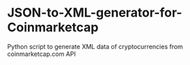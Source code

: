 # JSON-to-XML-generator-for-Coinmarketcap
Python script to generate XML data of cryptocurrencies from coinmarketcap.com API
